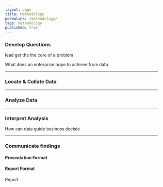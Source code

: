 ```yaml
---
layout: page
title: Methodology
permalink: /methodology/
tags: methodology
published: true
---
```



### Develop Questions
lead get the the core of a problem

What does an enterprise hope to achieve from data

---


### Locate & Collate Data


---


### Analyze Data


---


### Interpret Analysis
How can data guide business decisio


---



### Communicate findings

#### Presentation Format 

#### Report Format
Report




